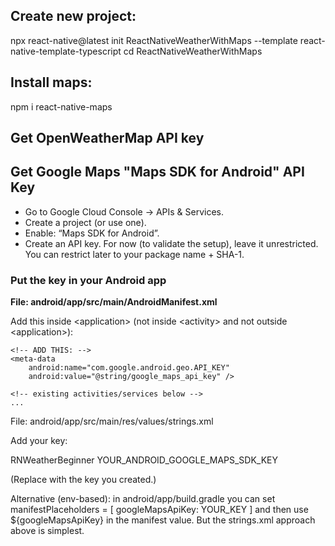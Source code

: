 ## Create new project:

npx react-native@latest init ReactNativeWeatherWithMaps --template react-native-template-typescript
cd ReactNativeWeatherWithMaps


## Install maps:
npm i react-native-maps

## Get OpenWeatherMap API key


## Get Google Maps "Maps SDK for Android" API Key
* Go to Google Cloud Console → APIs & Services.
* Create a project (or use one).
* Enable: “Maps SDK for Android”.
* Create an API key. For now (to validate the setup), leave it unrestricted. You can restrict later to your package name + SHA-1.


### Put the key in your Android app

**File: android/app/src/main/AndroidManifest.xml**

Add this inside \<application\> (not inside \<activity\> and not outside \<application\>):

<application
    android:name=".MainApplication"
    android:label="@string/app_name"
    android:icon="@mipmap/ic_launcher"
    android:roundIcon="@mipmap/ic_launcher_round"
    android:allowBackup="false"
    android:theme="@style/AppTheme">

    <!-- ADD THIS: -->
    <meta-data
        android:name="com.google.android.geo.API_KEY"
        android:value="@string/google_maps_api_key" />

    <!-- existing activities/services below -->
    ...
</application>


File: android/app/src/main/res/values/strings.xml

Add your key:

<resources>
    <string name="app_name">RNWeatherBeginner</string>
    <string name="google_maps_api_key">YOUR_ANDROID_GOOGLE_MAPS_SDK_KEY</string>
</resources>


(Replace with the key you created.)

Alternative (env-based): in android/app/build.gradle you can set
manifestPlaceholders = [ googleMapsApiKey: YOUR_KEY ]
and then use ${googleMapsApiKey} in the manifest value. But the strings.xml approach above is simplest.
